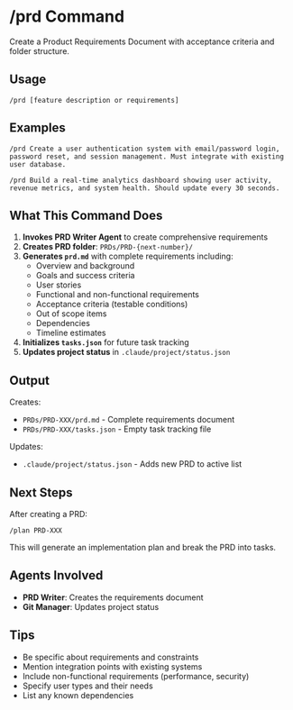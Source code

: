 # /prd Command

Create a Product Requirements Document with acceptance criteria and folder structure.

## Usage

```
/prd [feature description or requirements]
```

## Examples

```
/prd Create a user authentication system with email/password login, 
password reset, and session management. Must integrate with existing 
user database.
```

```
/prd Build a real-time analytics dashboard showing user activity, 
revenue metrics, and system health. Should update every 30 seconds.
```

## What This Command Does

1. **Invokes PRD Writer Agent** to create comprehensive requirements
2. **Creates PRD folder**: `PRDs/PRD-{next-number}/`
3. **Generates `prd.md`** with complete requirements including:
   - Overview and background
   - Goals and success criteria
   - User stories
   - Functional and non-functional requirements
   - Acceptance criteria (testable conditions)
   - Out of scope items
   - Dependencies
   - Timeline estimates
4. **Initializes `tasks.json`** for future task tracking
5. **Updates project status** in `.claude/project/status.json`

## Output

Creates:
- `PRDs/PRD-XXX/prd.md` - Complete requirements document
- `PRDs/PRD-XXX/tasks.json` - Empty task tracking file

Updates:
- `.claude/project/status.json` - Adds new PRD to active list

## Next Steps

After creating a PRD:

```
/plan PRD-XXX
```

This will generate an implementation plan and break the PRD into tasks.

## Agents Involved

- **PRD Writer**: Creates the requirements document
- **Git Manager**: Updates project status

## Tips

- Be specific about requirements and constraints
- Mention integration points with existing systems
- Include non-functional requirements (performance, security)
- Specify user types and their needs
- List any known dependencies

